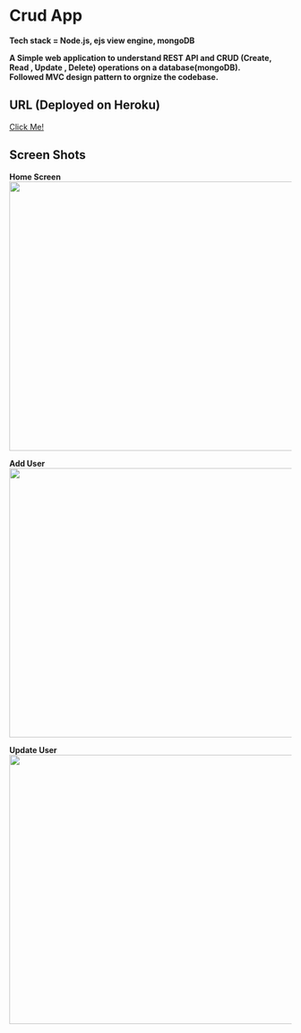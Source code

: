 # Crud App

**Tech stack = Node.js, ejs view engine, mongoDB**<br/>

**A Simple web application to understand REST API and CRUD (Create, Read , Update , Delete) operations on a database(mongoDB).**<br/>
**Followed MVC design pattern to orgnize the codebase.**</br>

## URL (Deployed on Heroku)
[Click Me!](https://hidden-oasis-67377.herokuapp.com/)

## Screen Shots<br/> 

**Home Screen</br>**
<img src="https://res.cloudinary.com/drxpiwsq0/image/upload/v1640429077/Home_f5c4e4.png" height="480" width="640"/>

**Add User**</br>
<img src="https://res.cloudinary.com/drxpiwsq0/image/upload/v1640429077/AddUser_klqmmk.png" height="480" width="640"/>

**Update User**</br>
<img src="https://res.cloudinary.com/drxpiwsq0/image/upload/v1640429077/updateUser_r8g51f.png" height="480" width="640"/>
<br/>
